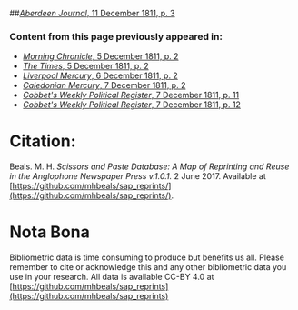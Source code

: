 ##[*Aberdeen Journal*, 11 December 1811, p. 3](https://mhbeals.github.io/sap_html/Aberdeen-Journal/Aberdeen-Journal-11-December-1811-p-3)

### Content from this page previously appeared in:
+ [*Morning Chronicle*, 5 December 1811, p. 2](https://mhbeals.github.io/sap_html/Morning-Chronicle/Morning-Chronicle-5-December-1811-p-2)
+ [*The Times*, 5 December 1811, p. 2](https://mhbeals.github.io/sap_html/The-Times/The-Times-5-December-1811-p-2)
+ [*Liverpool Mercury*, 6 December 1811, p. 2](https://mhbeals.github.io/sap_html/Liverpool-Mercury/Liverpool-Mercury-6-December-1811-p-2)
+ [*Caledonian Mercury*, 7 December 1811, p. 2](https://mhbeals.github.io/sap_html/Caledonian-Mercury/Caledonian-Mercury-7-December-1811-p-2)
+ [*Cobbet's Weekly Political Register*, 7 December 1811, p. 11](https://mhbeals.github.io/sap_html/Cobbet's-Weekly-Political-Register/Cobbet's-Weekly-Political-Register-7-December-1811-p-11)
+ [*Cobbet's Weekly Political Register*, 7 December 1811, p. 12](https://mhbeals.github.io/sap_html/Cobbet's-Weekly-Political-Register/Cobbet's-Weekly-Political-Register-7-December-1811-p-12)
                    
# Citation: 

Beals. M. H. *Scissors and Paste Database: A Map of Reprinting and Reuse in the Anglophone Newspaper Press v.1.0.1.* 2 June 2017. Available at [https://github.com/mhbeals/sap_reprints/](https://github.com/mhbeals/sap_reprints/). 
                    
# Nota Bona

Bibliometric data is time consuming to produce but benefits us all. Please remember to cite or acknowledge this and any other bibliometric data you use in your research. All data is available CC-BY 4.0 at [https://github.com/mhbeals/sap_reprints](https://github.com/mhbeals/sap_reprints)